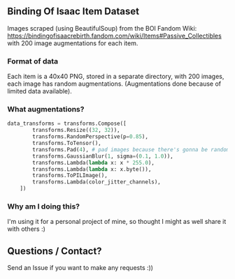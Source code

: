 ## Binding Of Isaac Item Dataset
Images scraped (using BeautifulSoup) from the BOI Fandom Wiki: https://bindingofisaacrebirth.fandom.com/wiki/Items#Passive_Collectibles with 200 image augmentations for each item.

### Format of data
Each item is a 40x40 PNG, stored in a separate directory, with 200 images, each image has random augmentations. (Augmentations done because of limited data available).

### What augmentations?
```python
data_transforms = transforms.Compose([
        transforms.Resize((32, 32)), 
        transforms.RandomPerspective(p=0.85), 
        transforms.ToTensor(),
        transforms.Pad(4), # pad images because there's gonna be random pixels around the item (unlikely to be by itself)
        transforms.GaussianBlur(1, sigma=(0.1, 1.0)),
        transforms.Lambda(lambda x: x * 255.0),
        transforms.Lambda(lambda x: x.byte()),
        transforms.ToPILImage(),
        transforms.Lambda(color_jitter_channels),
    ])
```

### Why am I doing this?
I'm using it for a personal project of mine, so thought I might as well share it with others :)

## Questions / Contact?
Send an Issue if you want to make any requests :))
